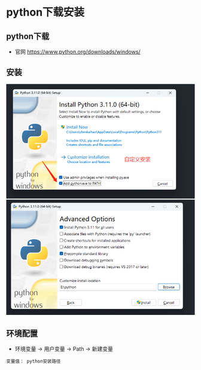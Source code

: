 # python下载安装

## python下载
- 官网 https://www.python.org/downloads/windows/

## 安装
![](./imgs/2022-10-31-18-29-09.png)
![](./imgs/2022-10-31-18-29-57.png)

## 环境配置
- 环境变量 -> 用户变量 -> Path -> 新建变量
```
变量值： python安装路径
```